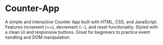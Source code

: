 # Counter-App
A simple and interactive Counter App built with HTML, CSS, and JavaScript. Features increment (++), decrement (--), and reset functionality. Styled with a clean UI and responsive buttons. Great for beginners to practice event handling and DOM manipulation.
